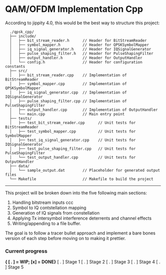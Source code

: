 # QAM/OFDM Implementation Cpp

According to jippity 4.0, this would be the best way to structure this project:

```
  ./qpsk_cpp/
  ├── include/
  │   ├── bit_stream_reader.h      // Header for BitStreamReader
  │   ├── symbol_mapper.h          // Header for QPSKSymbolMapper
  │   ├── iq_signal_generator.h    // Header for IQSignalGenerator
  │   ├── pulse_shaping_filter.h   // Header for PulseShapingFilter
  │   ├── output_handler.h         // Header for OutputHandler
  │   └── config.h                 // Header for configuration constants
  ├── src/
  │   ├── bit_stream_reader.cpp    // Implementation of BitStreamReader
  │   ├── symbol_mapper.cpp        // Implementation of QPSKSymbolMapper
  │   ├── iq_signal_generator.cpp  // Implementation of IQSignalGenerator
  │   ├── pulse_shaping_filter.cpp // Implementation of PulseShapingFilter
  │   ├── output_handler.cpp       // Implementation of OutputHandler
  │   └── main.cpp                 // Main entry point
  ├── tests/
  │   ├── test_bit_stream_reader.cpp      // Unit tests for BitStreamReader
  │   ├── test_symbol_mapper.cpp          // Unit tests for SymbolMapper
  │   ├── test_iq_signal_generator.cpp    // Unit tests for IQSignalGenerator
  │   ├── test_pulse_shaping_filter.cpp   // Unit tests for PulseShapingFilter
  │   └── test_output_handler.cpp         // Unit tests for OutputHandler
  ├── data/
  │   └── sample_output.dat        // Placeholder for generated output files
  └── Makefile                     // Makefile to build the project
```

--- 
This project will be broken down into the five following main sections:
1) Handling bitstream inputs ccc
2) Symbol to IQ contstellation mapping
3) Generation of IQ signals from constellation
4) Applying Tx intersymbol interference deterrents and channel effects
5) Writing/appending to a file buffer.

The goal is to follow a tracer bullet approach and implement a bare bones version of each step before
moving on to making it prettier.

### Current progress
  **{ [ . ] = WIP; [x] = DONE}**
    [ . ] Stage 1
    [ . ] Stage 2
    [ . ] Stage 3
    [ . ] Stage 4
    [ . ] Stage 5
